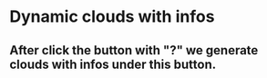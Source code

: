 # Dynamic clouds with infos


## After click the button with "?" we generate clouds with infos under this button.
